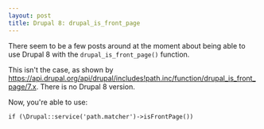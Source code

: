 ```yaml
---
layout: post
title: Drupal 8: drupal_is_front_page
---
```


There seem to be a few posts around at the moment about being able to use Drupal 8 with the `drupal_is_front_page()` function.

This isn't the case, as shown by https://api.drupal.org/api/drupal/includes!path.inc/function/drupal_is_front_page/7.x. There is no Drupal 8 version.

Now, you're able to use:

	if (\Drupal::service('path.matcher')->isFrontPage())
